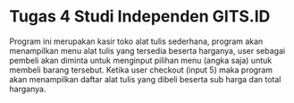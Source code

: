 # Tugas 4 Studi Independen GITS.ID
Program ini merupakan kasir toko alat tulis sederhana, program akan menampilkan menu alat tulis yang tersedia beserta harganya, user sebagai pembeli akan diminta untuk menginput pilihan menu (angka saja) untuk membeli barang tersebut. Ketika user checkout (input 5) maka program akan menampilkan daftar alat tulis yang dibeli beserta sub harga dan total harganya.

